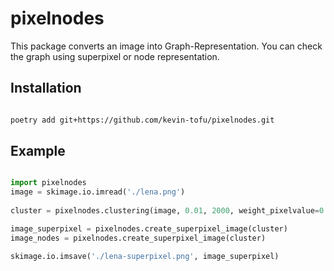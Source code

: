 # pixelnodes
 This package converts an image into Graph-Representation.
You can check the graph using superpixel or node representation.

## Installation

```bash

poetry add git+https://github.com/kevin-tofu/pixelnodes.git

```

## Example

```python

import pixelnodes
image = skimage.io.imread('./lena.png')
    
cluster = pixelnodes.clustering(image, 0.01, 2000, weight_pixelvalue=0.2)

image_superpixel = pixelnodes.create_superpixel_image(cluster)
image_nodes = pixelnodes.create_superpixel_image(cluster)

skimage.io.imsave('./lena-superpixel.png', image_superpixel)

```
